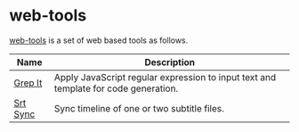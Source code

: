 # web-tools

[web-tools](https://www.caoccao.com/cctoolbox/) is a set of web based tools as follows.

| Name | Description |
| ---- | ----------- |
| [Grep It](https://www.caoccao.com/cctoolbox/#grep-it) | Apply JavaScript regular expression to input text and template for code generation. |
| [Srt Sync](https://www.caoccao.com/cctoolbox/#srt-sync) | Sync timeline of one or two subtitle files. |
